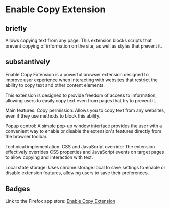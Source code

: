 # Enable Copy Extension

## briefly

Allows copying text from any page. This extension blocks scripts that prevent copying of information on the site, as well as styles that prevent it.

## substantively


Enable Copy Extension is a powerful browser extension designed to improve user experience when interacting with websites that restrict the ability to copy text and other content elements.

This extension is designed to provide freedom of access to information, allowing users to easily copy text even from pages that try to prevent it.

Main features:
Copy permission: Allows you to copy text from any websites, even if they use methods to block this ability.

Popup control: A simple pop-up window interface provides the user with a convenient way to enable or disable the extension's features directly from the browser toolbar.

Technical implementation:
CSS and JavaScript override: The extension effectively overrides CSS properties and JavaScript events on target pages to allow copying and interaction with text.

Local state storage: Uses chrome.storage.local to save settings to enable or disable extension features, allowing users to save their preferences.


## Badges

Link to the Firefox app store: [Enable Copy Extension](https://addons.mozilla.org/ru/firefox/addon/enable-copy-extension)
